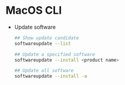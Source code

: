 # MacOS CLI

- Update software

  ```bash
  ## Show update candidate
  softwareupdate --list
  
  ## Update a specified software
  softwareupdate --install <product name>
  
  ## Update all software
  softwareupdate --install -a
  ```
